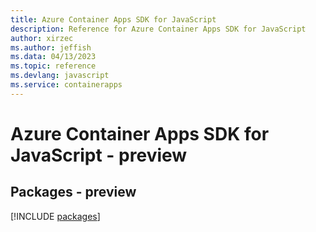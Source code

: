 ```yaml
---
title: Azure Container Apps SDK for JavaScript
description: Reference for Azure Container Apps SDK for JavaScript
author: xirzec
ms.author: jeffish
ms.data: 04/13/2023
ms.topic: reference
ms.devlang: javascript
ms.service: containerapps
---
```

# Azure Container Apps SDK for JavaScript - preview
## Packages - preview
[!INCLUDE [packages](container-apps-index.md)]